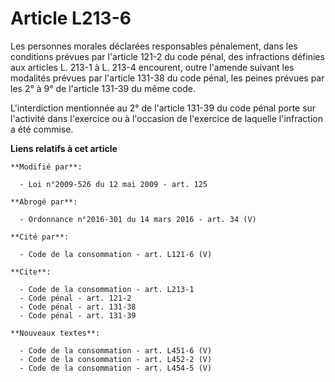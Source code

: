 # Article L213-6

Les personnes morales déclarées responsables pénalement, dans les conditions prévues par l'article 121-2 du code pénal, des
infractions définies aux articles L. 213-1 à L. 213-4 encourent, outre l'amende suivant les modalités prévues par l'article
131-38 du code pénal, les peines prévues par les 2° à 9° de l'article 131-39 du même code. 

L'interdiction mentionnée au 2° de l'article 131-39 du code pénal porte sur l'activité dans l'exercice ou à l'occasion de
l'exercice de laquelle l'infraction a été commise.

**Liens relatifs à cet article**

	**Modifié par**:

	  - Loi n°2009-526 du 12 mai 2009 - art. 125

	**Abrogé par**:

	  - Ordonnance n°2016-301 du 14 mars 2016 - art. 34 (V)

	**Cité par**:

	  - Code de la consommation - art. L121-6 (V)

	**Cite**:

	  - Code de la consommation - art. L213-1
	  - Code pénal - art. 121-2
	  - Code pénal - art. 131-38
	  - Code pénal - art. 131-39

	**Nouveaux textes**:

	  - Code de la consommation - art. L451-6 (V)
	  - Code de la consommation - art. L452-2 (V)
	  - Code de la consommation - art. L454-5 (V)
